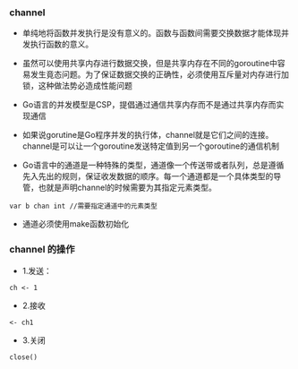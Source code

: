 ### channel
- 单纯地将函数并发执行是没有意义的。函数与函数间需要交换数据才能体现并发执行函数的意义。
- 虽然可以使用共享内存进行数据交换，但是共享内存在不同的goroutine中容易发生竟态问题。为了保证数据交换的正确性，必须使用互斥量对内存进行加锁，这种做法势必造成性能问题

- Go语言的并发模型是CSP，提倡通过通信共享内存而不是通过共享内存而实现通信
- 如果说gorutine是Go程序并发的执行体，channel就是它们之间的连接。channel是可以让一个goroutine发送特定值到另一个goroutine的通信机制
- Go语言中的通道是一种特殊的类型，通道像一个传送带或者队列，总是遵循先入先出的规则，保证收发数据的顺序。每一个通道都是一个具体类型的导管，也就是声明channel的时候需要为其指定元素类型。

```
var b chan int //需要指定通道中的元素类型
```
- 通道必须使用make函数初始化

### channel 的操作
- 1.发送： 
```
ch <- 1
```
- 2.接收
```
<- ch1
```
- 3.关闭
```
close()
```